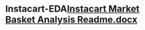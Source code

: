 # Instacart-EDA[Instacart Market Basket Analysis Readme.docx](https://github.com/Aravindh-Gajaraj/Instacart-EDA/files/13482412/Instacart.Market.Basket.Analysis.Readme.docx)
